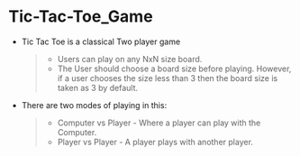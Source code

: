# Tic-Tac-Toe_Game
- Tic Tac Toe is a classical Two player game
  > - Users can play on any NxN size board. 
  > - The User should choose a board size before playing. However, if a user chooses the size less than 3 then the board size is taken as 3 by default. 

- There are two modes of playing in this: 
  > - Computer vs Player - Where a player can play with the Computer. 
  > - Player vs Player - A player plays with another player.
